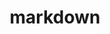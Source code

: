 ---
title: "markdown"
layout: archive-taxonomy
permalink: /categories/markdown
author_profile: true
sidebar_main: true
---